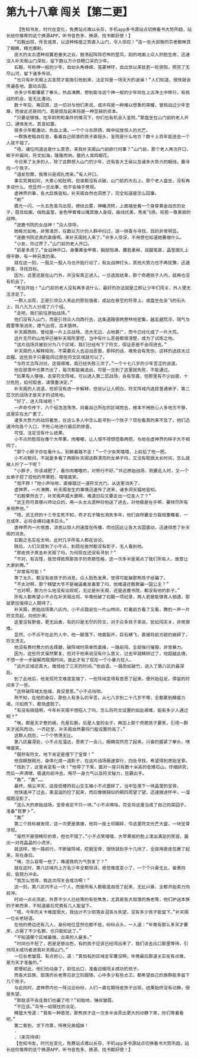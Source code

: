 # 第九十八章 闯关【第二更】
        【告知书友，时代在变化，免费站点难以长存，手机app多书源站点切换看书大势所趋，站长给你推荐的这个换源APP，听书音色多、换源、找书都好使！】
       “石毅出现，传言成真，以这种辉煌之势直入山门，令人惊叹！”连一些大部族的宗老都眯其了眼睛，精光爆射。
       庞大的太古遗种双翼若垂天之云，鼓荡起阵阵恐怖的罡风，刮的地面上众人的脸生疼，迅速没入补天阁山门深处，留下数以万计目瞪口呆的少年。
       石毅，号称神一般的少年，自幼头角峥嵘，笼罩神环，自出世以来犹若一轮骄阳，照亮了无尽山河，留下诸多传说。
       “也只有补天阁上古圣院才能吸引他到来，注定将是一场天大的波澜！”人们知道，很快就会传遍各地，震动古国。
       许多少年都攥紧了拳头，热血沸腾，想到能与这个神一般的少年同在上古净土中修行，有挑战的机会，皆无比激动。
       数十年后，再回首，这一切对与他们来说，或许将是一种难以想象的荣耀，曾挑战过少年至尊，而彼此还是同门，若是提及起来将是一种显赫的资本。
       “只要足够强，在年龄附和条件的情况下，你们也有机会入圣院。”那盘坐在山门前的老人开口，通体发光，其音如雷。
       很多少年都激动，热血上涌，一个个斗志昂扬，眸中绽放惊人的光芒。
       一群族老暗自叹息，看着自己部落的孩子直摇头，圣院是什么地方？数十上百年能进去一个人就不错了。
       “唔，诸位同道这是什么意思，来我补天阁山门前欲行何事？”山门前，那个老人再次开口，眸子开阖间，符文如海，隆隆而响，震的人耳鸣眼花。
       今日来了太多的人，除了这群想入山门的少年，还有各大王侯以及诸多大势力的眼线，要寻找一个孩子。
       “道友恕罪，我等只是观礼而来。”有人开口。
       事实究竟如何，大家心知肚明，但谁都没有点破。山门前的大石上，那个老人盘坐，没有再多说什么，但显然一旦出事，他不会袖手旁观。
       虚神界的事，各大巨族皆知，补天阁自然也洞悉了，完全知道是怎么回事。
       “刷”
       霞光一闪，一头五色鸾鸟出现，缭绕云雾，神曦流转，上面端坐着一个身穿黄金战衣的女子，眉目如画，俏脸晶莹，金色甲胄难以掩其傲人身段，曲线优美，秀发飞扬，宛若一尊美丽的战神。
       “逐鹿书院的女战神！”众人惊呼。
       她眸光如电，非常凌厉，在数以万计的人群中扫过，逐一排查与寻找，目的非常明显。
       “逐鹿书院还真的直接啊，来补天阁抢人来了。”许多人惊讶，不用想也知道她要做什么。
       “小友，你过界了。”山门前的老人开口。
       “前辈多虑了。”女战神开口，身覆黄金甲胄，胸部饱满，腰若柔柳，双腿笔直，晶莹面孔上很平静，有一种另类的美。
       就在这一刻，一股又一股人马也开始行动了，有女战神打头，其他大势力也不再犹豫，迅速排查，寻找目标。
       因为，这里还是在山门外，并没有真正进入，一旦选拔结束，那个奇葩孩子入内，就再也没有机会了。
       “考验开始！”山门前的老人没有再多说什么，最好的办法就是立即让少年们闯关，外人便无法涉足了。
       一群人出现，正是引领众人来此的那批强者，或站在悬空的符骨上，或盘坐在会飞的石头上，将八九万人分成了八个组。
       “走吧，我们前往原始战场。”
       他们没有入山门，而是引领众人向西行去，这条道路很两旁林地密集，越走越荒凉，瑞气与霞雾等渐消失，瘴气出现，古木狼林。
       补天阁西侧，曾经是一片上古战场，浩大无边，占地甚广，而今已经化成了一片大荒。
       这片无尽的山地早已被补天阁所掌控，当中有什么恶兽都很清楚，成为了试炼之地。
       “这片战场共被划分为八个区域，我们已经布下了符文，保证恶兽不会闯进去。”
       补天阁的人解释规则，不需要众人去迎战恶兽，那样的话，难免会有死伤，这样的选拔太过血腥。这些孩子只要能闯过那些符文区域就可以了。
       “与符文古阵对抗，这很艰难，我已经失败三次了。”一个十七八岁的少年苦涩的说道。
       他在部落中也算杰出了，每次都能被选出，可是一旦到了这里就失败，不能通过。
       “如果有人够强，击穿符文阵域，可以进入第二层战场，会有惊喜，但那里有不少凶兽，十分危险，如何取舍，请慎重决定。”
       补天阁的人说道，但却没有进一步解释，但足以让人明白，符文阵域内选拔普通弟子，第二层次的战场才是天才的试炼地。
       “好了，进入阵域吧！”
       一声命令传下，八个组浩浩荡荡，向着自己所在的区域而去，根本不用担心人多地方不够，这里实在太广袤了。
       诸多大势力的战将着急，在这么多人中怎么能寻到一个孩子？现在看真的来不及了，他们迅速冲向各个入口，不死心地进行最后的排查。
       可惜，注定没有什么结果。
       小不点的脸现在像个大苹果，肉嘟嘟，让人恨不得想捏桑两把，与他在虚神界的样子大不相同了。
       “那个小胖子你在看什么，别赖着路不走！”一个少女笑嘻嘻，上前掐了他一把。
       小不点郁闷，不就是多看了两眼补天阁这群漂亮的女弟子吗，又没有耽搁太长时间，怎么就被人拧了一下呢？
       “小胖子，你该减肥了，看你肉嘟嘟的，对修行不好。”邻近原始战场，刚要走入时，又一个女弟子捏了捏他的苹果脸，嘻嘻直笑。
       “我不胖！”他小声咕哝，直接踏过一道符文光门，从这里消失了。
       虚神界，一片沸腾，补天阁发生的事情迅速传了进来，诸多洞天福地皆知。
       “石毅果然去了，补天阁声威大震啊，难道日后又要走出一位圣人了？”
       “武王府可真够兴师动众的，用一头太古遗种将他送了进去，对他极是在乎啊，要倾尽所有来培养他。”
       “唔，武王府的十三爷生死不知，奇才石子陵也消失多年，他们自然要全力栽培重瞳者，一旦成年，必将会横扫诸多巨头。”
       虚神界内一片喧嚣，消息以惊人的速度在传播，而也因此让各大古国震动，迅速得悉了补天阁的消息。
       石毅之名实在太响，此时几乎所有人都在谈论。
       随后，人们又提到了小不点，到现在居然都没有影子，无人看到他。
       “那皮孩子真去补天阁了吗，为何现在还没有寻到？”
       “不对，有古怪，我觉得依照那孩子的奇葩性格，这一次多半是晃点了我们所有人，故意让大家折腾。”
       “非常有可能！”
       等了太久，都没有皮孩子的消息，众人脸色发黑，觉得可能被那熊孩子给骗了。
       “不太对啊，那个精璧大爷不是被逼着发毒誓了吗，他难道还敢欺骗一国公主？”
       “也对啊，那为什么他没有出现呢，无论是补天阁，还是逐鹿书院，都没有他的影子。”
       所有人都希望小不点在补天阁出现，毕竟他破了石毅一项纪录，两人若是能够真人相遇，那就更加值得让人期待了。
       补天阁，原始战场第八区内，小不点踏足在一片山林间，盯着前方看了又看，腾的一声一片符文亮起，向他扑来。
       这里没有野兽，更无凶禽，有的只是无尽的符文，对于众多孩子来说，犹如闯天关，非常艰难。
       显然，小不点不在此列人中，他一脚落下，地面裂开，巨石横飞，直接将前方砸的崩碎了，符文溃灭。
       他没有费时费力的去琢磨，破阵域时简单而直接，一路前闯，全部强行摧毁，非常暴力。
       因为，这些符文虽然繁复，但对于他来说没有什么意义，过去早就精研过了，他超越此境，不想一步一步破解而耽搁时间，故此才有了现在一个小暴力狂人。
       “这片区域还真大，难怪给了三天的时间。”他自语，一路势如破竹，进入了第八区的最深处。
       到了此地后，他发现符文难度变强了，一些阵域变得有意思了起来，便开始驻足，停留的时间多了一些。
       “这样破阵域太枯燥，真没意思。”小不点咕哝。
       熟不知，在他的身后，那些人有多么的辛苦，从七八岁到二十几岁不等，全都累到精疲力竭，汗如雨下，都快虚脱了。
       “有没有搞错啊，今年补天阁不想招人了吗，怎么将符文设置的如此艰难，能有多少人通过啊？”
       “唉，都是天才惹的祸，先是石毅，后是人皇的女子，再加上那个奇葩孩子要来，引得一群天才闻风而动，一齐赶至，补天阁自然要将门槛设置的高了。”
       这群人抱怨，一个个愤懑无比。
       第八区最深处，小不点在溜达，思索了一会儿，眼睛突然亮了起来，兴奋的握紧了拳头，嘿嘿直笑。
       “既然有符文，地下肯定是埋下了宝骨！”
       他双眼放贼光，身体化成一道影子，在这片战场极速穿行，四处寻找，希望得到原始宝骨。
       “找到了，这里肯定有一块！”他停了下来，面对一座只有数十米高的低矮石山，仔细研究，而后一声清啸，极速向前冲去，用尽一身力气以及符文秘力，狂霸出手。
       “轰”、“轰”……
       最终，烟尘冲天，这座低矮的石山生生被小不点震碎了，当中坠落下一块晶莹的宝骨。
       他快速冲了过去，美滋滋的捡了起来，而后像做贼似的朝四周望了望，迅速揣进怀中，一溜烟跑没影了。
       “这么大的原始战场，宝骨肯定不只一块。”小不点嘀咕，完全将这里当成了自己的菜园子，准备“拔萝卜”。
       “轰”
       第二个目标被发现，这一次更是直接，他将一座土坝踢碎，令这里符文光芒大盛，一块宝骨浮现。
       “虽然不是很稀珍的骨，但也不错了。”小不点笑嘻嘻，大苹果般的脸上漾出满足的笑容，露出一对亮晶晶的小虎牙。
       就这样，他一路前行，不断破阵域，挖掘宝骨，很快就到手十几块了，全部用兽皮包裹了起来，背在身后。
       “咦，怎么容易一些了，难道我的力气恢复了？”
       就在这时，第八区域内上万名少年全都惊讶，感觉难度变小了，一个个兴奋无比，奋勇向前，皆努力冲击。
       “我怎么觉得，我这次闯关会成功啊！”
       这一刻，第八区内不止一个人，而是所有人都极度自信了起来，无比兴奋，全都开始卖力向前冲。
       时间一点点流逝，外界不少人已经等的有些焦急，尤其是各大部落的族老等，他们护送本族的子弟而来，不知道最后究竟有几人能留下。
       “唔，今年的关卡难度很大，我估计不少部落会沮丧与失望，没有多少孩子能留下。”补天阁一位长老轻语。
       在他的旁边还有几人，身份地位显然也都不低，纷纷点头，一人道：“毕竟有那么多天才要来，占据了不少名额，也只能如此了。”
       “不知道哪个区域最强，出来的人最多。”
       “时间也不短了，若是足够出色，有的孩子应该已经闯出来了，我们该去出口那里等待，引领闯关成功者进我补天阁山门。”
       一位长老皱眉，有点担心，道：“真怕有的区域全军覆没啊，毕竟最后那道关实在有点难，是为天才准备的。”
       即便如此，他们也动身了，前往出口，准备迎接闯关成功的孩子。
       而各大巨族、部落的长老等见状立刻跟随，心中多少有些忐忑，都希望自己的族群能多留下几个孩子。
       与此同时，虚神界内也一阵议论纷纷，人们一直在期待皮孩子出现，结果始终没有动静，很是失望。
       “那娃该不会连我们也骗了吧？”初始地，锤叔皱眉。
       “不应该。”鸟爷一如既往的淡定。
       精璧大爷道：“我有一种感觉，那熊孩子这一次多半会弄出更大的动静下来，你们等着看吧。”
       第二章到，求下月票，呼唤兄弟姐妹！
       .
       .（未完待续）
       【告知书友，时代在变化，免费站点难以长存，手机app多书源站点切换看书大势所趋，站长给你推荐的这个换源APP，听书音色多、换源、找书都好使！】